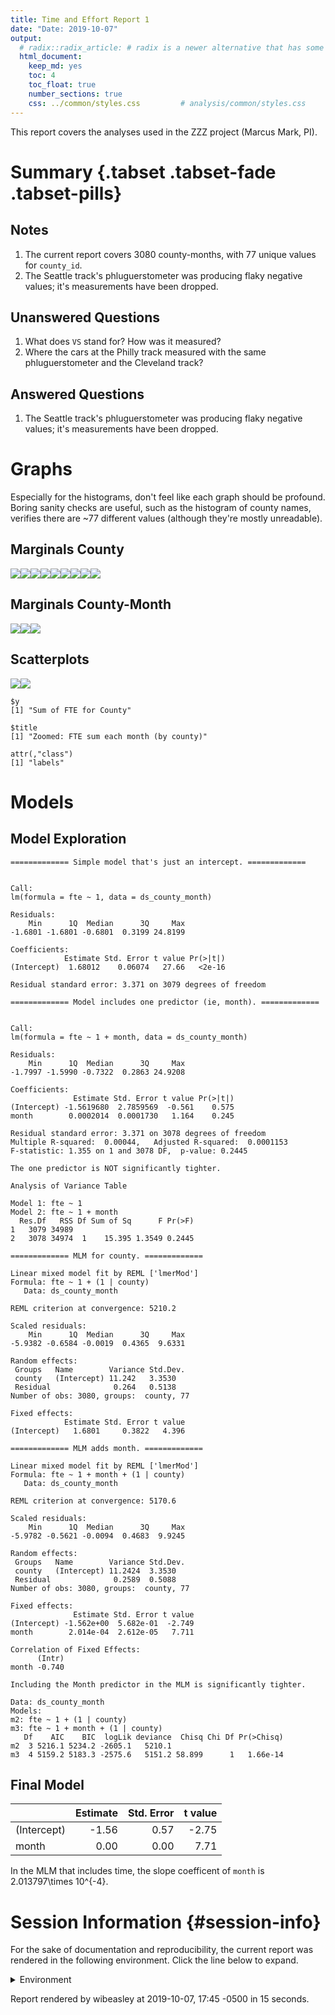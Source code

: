 ```yaml
---
title: Time and Effort Report 1
date: "Date: 2019-10-07"
output:
  # radix::radix_article: # radix is a newer alternative that has some advantages over `html_document`.
  html_document:
    keep_md: yes
    toc: 4
    toc_float: true
    number_sections: true
    css: ../common/styles.css         # analysis/common/styles.css
---
```


This report covers the analyses used in the ZZZ project (Marcus Mark, PI).

<!--  Set the working directory to the repository's base directory; this assumes the report is nested inside of two directories.-->


<!-- Set the report-wide options, and point to the external code file. -->


<!-- Load 'sourced' R files.  Suppress the output when loading sources. -->


<!-- Load packages, or at least verify they're available on the local machine.  Suppress the output when loading packages. -->


<!-- Load any global functions and variables declared in the R file.  Suppress the output. -->


<!-- Declare any global functions specific to a Rmd output.  Suppress the output. -->


<!-- Load the datasets.   -->


<!-- Tweak the datasets.   -->


Summary {.tabset .tabset-fade .tabset-pills}
===========================================================================

Notes
---------------------------------------------------------------------------

1. The current report covers 3080 county-months, with 77 unique values for `county_id`.
1. The Seattle track's phluguerstometer was producing flaky negative values; it's measurements have been dropped.


Unanswered Questions
---------------------------------------------------------------------------

1. What does `VS` stand for?  How was it measured?
1. Where the cars at the Philly track measured with the same phluguerstometer and the Cleveland track?


Answered Questions
---------------------------------------------------------------------------

1. The Seattle track's phluguerstometer was producing flaky negative values; it's measurements have been dropped.


Graphs
===========================================================================
Especially for the histograms, don't feel like each graph should be profound.
Boring sanity checks are useful,
such as the histogram of county names,
verifies there are ~77 different values (although they're mostly unreadable).


Marginals County
---------------------------------------------------------------------------

![](figure-png/marginals-county-1.png)<!-- -->![](figure-png/marginals-county-2.png)<!-- -->![](figure-png/marginals-county-3.png)<!-- -->![](figure-png/marginals-county-4.png)<!-- -->![](figure-png/marginals-county-5.png)<!-- -->![](figure-png/marginals-county-6.png)<!-- -->![](figure-png/marginals-county-7.png)<!-- -->![](figure-png/marginals-county-8.png)<!-- -->![](figure-png/marginals-county-9.png)<!-- -->

Marginals County-Month
---------------------------------------------------------------------------

![](figure-png/marginals-county-month-1.png)<!-- -->![](figure-png/marginals-county-month-2.png)<!-- -->![](figure-png/marginals-county-month-3.png)<!-- -->


Scatterplots
---------------------------------------------------------------------------

![](figure-png/scatterplots-1.png)<!-- -->![](figure-png/scatterplots-2.png)<!-- -->

```
$y
[1] "Sum of FTE for County"

$title
[1] "Zoomed: FTE sum each month (by county)"

attr(,"class")
[1] "labels"
```


Models
===========================================================================

Model Exploration
---------------------------------------------------------------------------

```
============= Simple model that's just an intercept. =============
```

```

Call:
lm(formula = fte ~ 1, data = ds_county_month)

Residuals:
    Min      1Q  Median      3Q     Max 
-1.6801 -1.6801 -0.6801  0.3199 24.8199 

Coefficients:
            Estimate Std. Error t value Pr(>|t|)
(Intercept)  1.68012    0.06074   27.66   <2e-16

Residual standard error: 3.371 on 3079 degrees of freedom
```

```
============= Model includes one predictor (ie, month). =============
```

```

Call:
lm(formula = fte ~ 1 + month, data = ds_county_month)

Residuals:
    Min      1Q  Median      3Q     Max 
-1.7997 -1.5990 -0.7322  0.2863 24.9208 

Coefficients:
              Estimate Std. Error t value Pr(>|t|)
(Intercept) -1.5619680  2.7859569  -0.561    0.575
month        0.0002014  0.0001730   1.164    0.245

Residual standard error: 3.371 on 3078 degrees of freedom
Multiple R-squared:  0.00044,	Adjusted R-squared:  0.0001153 
F-statistic: 1.355 on 1 and 3078 DF,  p-value: 0.2445
```

```
The one predictor is NOT significantly tighter.
```

```
Analysis of Variance Table

Model 1: fte ~ 1
Model 2: fte ~ 1 + month
  Res.Df   RSS Df Sum of Sq      F Pr(>F)
1   3079 34989                           
2   3078 34974  1    15.395 1.3549 0.2445
```

```
============= MLM for county. =============
```

```
Linear mixed model fit by REML ['lmerMod']
Formula: fte ~ 1 + (1 | county)
   Data: ds_county_month

REML criterion at convergence: 5210.2

Scaled residuals: 
    Min      1Q  Median      3Q     Max 
-5.9382 -0.6584 -0.0019  0.4365  9.6331 

Random effects:
 Groups   Name        Variance Std.Dev.
 county   (Intercept) 11.242   3.3530  
 Residual              0.264   0.5138  
Number of obs: 3080, groups:  county, 77

Fixed effects:
            Estimate Std. Error t value
(Intercept)   1.6801     0.3822   4.396
```

```
============= MLM adds month. =============
```

```
Linear mixed model fit by REML ['lmerMod']
Formula: fte ~ 1 + month + (1 | county)
   Data: ds_county_month

REML criterion at convergence: 5170.6

Scaled residuals: 
    Min      1Q  Median      3Q     Max 
-5.9782 -0.5621 -0.0094  0.4683  9.9245 

Random effects:
 Groups   Name        Variance Std.Dev.
 county   (Intercept) 11.2424  3.3530  
 Residual              0.2589  0.5088  
Number of obs: 3080, groups:  county, 77

Fixed effects:
              Estimate Std. Error t value
(Intercept) -1.562e+00  5.682e-01  -2.749
month        2.014e-04  2.612e-05   7.711

Correlation of Fixed Effects:
      (Intr)
month -0.740
```

```
Including the Month predictor in the MLM is significantly tighter.
```

```
Data: ds_county_month
Models:
m2: fte ~ 1 + (1 | county)
m3: fte ~ 1 + month + (1 | county)
   Df    AIC    BIC  logLik deviance  Chisq Chi Df Pr(>Chisq)
m2  3 5216.1 5234.2 -2605.1   5210.1                         
m3  4 5159.2 5183.3 -2575.6   5151.2 58.899      1   1.66e-14
```


Final Model
---------------------------------------------------------------------------


|            | Estimate| Std. Error| t value|
|:-----------|--------:|----------:|-------:|
|(Intercept) |    -1.56|       0.57|   -2.75|
|month       |     0.00|       0.00|    7.71|

In the MLM that includes time, the slope coefficent of `month` is 2.013797\times 10^{-4}.


Session Information {#session-info}
===========================================================================

For the sake of documentation and reproducibility, the current report was rendered in the following environment.  Click the line below to expand.

<details>
  <summary>Environment <span class="glyphicon glyphicon-plus-sign"></span></summary>

```
─ Session info ──────────────────────────────────────────────────────────
 setting  value                       
 version  R version 3.6.1 (2019-07-05)
 os       Ubuntu 18.04.3 LTS          
 system   x86_64, linux-gnu           
 ui       RStudio                     
 language (EN)                        
 collate  en_US.UTF-8                 
 ctype    en_US.UTF-8                 
 tz       America/Chicago             
 date     2019-10-07                  

─ Packages ──────────────────────────────────────────────────────────────
 package         * version     date       lib
 assertthat        0.2.1       2019-03-21 [1]
 backports         1.1.5       2019-10-02 [1]
 bit               1.1-14      2018-05-29 [1]
 bit64             0.9-7       2017-05-08 [1]
 blob              1.2.0       2019-07-09 [1]
 boot              1.3-23      2019-07-05 [1]
 callr             3.3.2       2019-09-22 [1]
 checkmate         1.9.4       2019-07-04 [1]
 cli               1.1.0       2019-03-19 [1]
 colorspace        1.4-1       2019-03-18 [1]
 config            0.3         2018-03-27 [1]
 crayon            1.3.4       2017-09-16 [1]
 DBI               1.0.0       2018-05-02 [1]
 desc              1.2.0       2018-05-01 [1]
 devtools          2.2.1       2019-09-24 [1]
 digest            0.6.21      2019-09-20 [1]
 dplyr             0.8.3       2019-07-04 [1]
 ellipsis          0.3.0       2019-09-20 [1]
 evaluate          0.14        2019-05-28 [1]
 fs                1.3.1       2019-05-06 [1]
 ggplot2         * 3.2.1       2019-08-10 [1]
 glue              1.3.1       2019-03-12 [1]
 gtable            0.3.0       2019-03-25 [1]
 highr             0.8         2019-03-20 [1]
 hms               0.5.1       2019-08-23 [1]
 htmltools         0.4.0       2019-10-04 [1]
 import            1.1.0       2015-06-22 [1]
 knitr           * 1.25        2019-09-18 [1]
 labeling          0.3         2014-08-23 [1]
 lattice           0.20-38     2018-11-04 [1]
 lazyeval          0.2.2       2019-03-15 [1]
 lifecycle         0.1.0       2019-08-01 [1]
 lme4            * 1.1-21      2019-03-05 [1]
 lubridate         1.7.4       2018-04-11 [1]
 magrittr          1.5         2014-11-22 [1]
 MASS              7.3-51.4    2019-04-26 [1]
 Matrix          * 1.2-17      2019-03-22 [1]
 memoise           1.1.0       2017-04-21 [1]
 minqa             1.2.4       2014-10-09 [1]
 munsell           0.5.0       2018-06-12 [1]
 nlme              3.1-141     2019-08-01 [1]
 nloptr            1.2.1       2018-10-03 [1]
 odbc              1.1.6       2018-06-09 [1]
 OuhscMunge        0.1.9.9010  2019-09-29 [1]
 packrat           0.5.0       2018-11-14 [1]
 pillar            1.4.2       2019-06-29 [1]
 pkgbuild          1.0.5       2019-08-26 [1]
 pkgconfig         2.0.3       2019-09-22 [1]
 pkgload           1.0.2       2018-10-29 [1]
 prettyunits       1.0.2       2015-07-13 [1]
 processx          3.4.1       2019-07-18 [1]
 ps                1.3.0       2018-12-21 [1]
 purrr             0.3.2       2019-03-15 [1]
 R6                2.4.0       2019-02-14 [1]
 Rcpp              1.0.2       2019-07-25 [1]
 readr             1.3.1       2018-12-21 [1]
 remotes           2.1.0       2019-06-24 [1]
 rlang             0.4.0       2019-06-25 [1]
 rmarkdown         1.16        2019-10-01 [1]
 rprojroot         1.3-2       2018-01-03 [1]
 RSQLite           2.1.2       2019-07-24 [1]
 rstudioapi        0.10        2019-03-19 [1]
 scales            1.0.0       2018-08-09 [1]
 sessioninfo       1.1.1       2018-11-05 [1]
 stringi           1.4.3       2019-03-12 [1]
 stringr           1.4.0       2019-02-10 [1]
 TabularManifest   0.1-16.9003 2019-05-02 [1]
 testit            0.10        2019-10-01 [1]
 testthat          2.2.1       2019-07-25 [1]
 tibble            2.1.3       2019-06-06 [1]
 tidyr             1.0.0       2019-09-11 [1]
 tidyselect        0.2.5       2018-10-11 [1]
 usethis           1.5.1       2019-07-04 [1]
 vctrs             0.2.0       2019-07-05 [1]
 viridisLite       0.3.0       2018-02-01 [1]
 withr             2.1.2       2018-03-15 [1]
 xfun              0.10        2019-10-01 [1]
 yaml              2.2.0       2018-07-25 [1]
 zeallot           0.1.0       2018-01-28 [1]
 zoo               1.8-6       2019-05-28 [1]
 source                                  
 CRAN (R 3.6.0)                          
 CRAN (R 3.6.1)                          
 CRAN (R 3.6.0)                          
 CRAN (R 3.6.0)                          
 CRAN (R 3.6.0)                          
 CRAN (R 3.6.0)                          
 CRAN (R 3.6.1)                          
 CRAN (R 3.6.0)                          
 CRAN (R 3.6.0)                          
 CRAN (R 3.6.0)                          
 CRAN (R 3.6.0)                          
 CRAN (R 3.6.0)                          
 CRAN (R 3.6.0)                          
 CRAN (R 3.6.0)                          
 CRAN (R 3.6.1)                          
 CRAN (R 3.6.1)                          
 CRAN (R 3.6.0)                          
 CRAN (R 3.6.1)                          
 CRAN (R 3.6.0)                          
 CRAN (R 3.6.0)                          
 CRAN (R 3.6.1)                          
 CRAN (R 3.6.0)                          
 CRAN (R 3.6.0)                          
 CRAN (R 3.6.0)                          
 CRAN (R 3.6.1)                          
 CRAN (R 3.6.1)                          
 CRAN (R 3.6.1)                          
 CRAN (R 3.6.1)                          
 CRAN (R 3.6.0)                          
 CRAN (R 3.6.0)                          
 CRAN (R 3.6.0)                          
 CRAN (R 3.6.1)                          
 CRAN (R 3.6.0)                          
 CRAN (R 3.6.0)                          
 CRAN (R 3.6.0)                          
 CRAN (R 3.6.0)                          
 CRAN (R 3.6.0)                          
 CRAN (R 3.6.0)                          
 CRAN (R 3.6.0)                          
 CRAN (R 3.6.0)                          
 CRAN (R 3.6.1)                          
 CRAN (R 3.6.0)                          
 CRAN (R 3.6.0)                          
 local                                   
 CRAN (R 3.6.0)                          
 CRAN (R 3.6.0)                          
 CRAN (R 3.6.1)                          
 CRAN (R 3.6.1)                          
 CRAN (R 3.6.0)                          
 CRAN (R 3.6.0)                          
 CRAN (R 3.6.1)                          
 CRAN (R 3.6.0)                          
 CRAN (R 3.6.0)                          
 CRAN (R 3.6.0)                          
 CRAN (R 3.6.1)                          
 CRAN (R 3.6.0)                          
 CRAN (R 3.6.0)                          
 CRAN (R 3.6.0)                          
 CRAN (R 3.6.1)                          
 CRAN (R 3.6.0)                          
 CRAN (R 3.6.1)                          
 CRAN (R 3.6.0)                          
 CRAN (R 3.6.0)                          
 CRAN (R 3.6.0)                          
 CRAN (R 3.6.0)                          
 CRAN (R 3.6.0)                          
 Github (Melinae/TabularManifest@4cbc21c)
 CRAN (R 3.6.1)                          
 CRAN (R 3.6.1)                          
 CRAN (R 3.6.0)                          
 CRAN (R 3.6.1)                          
 CRAN (R 3.6.0)                          
 CRAN (R 3.6.0)                          
 CRAN (R 3.6.0)                          
 CRAN (R 3.6.0)                          
 CRAN (R 3.6.0)                          
 CRAN (R 3.6.1)                          
 CRAN (R 3.6.0)                          
 CRAN (R 3.6.0)                          
 CRAN (R 3.6.0)                          

[1] /home/wibeasley/R/x86_64-pc-linux-gnu-library/3.6
[2] /usr/local/lib/R/site-library
[3] /usr/lib/R/site-library
[4] /usr/lib/R/library
```
</details>



Report rendered by wibeasley at 2019-10-07, 17:45 -0500 in 15 seconds.
